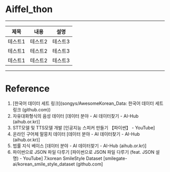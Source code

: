 # Aiffel_thon
---

|제목|내용|설명|
|------|---|---|
|테스트1|테스트2|테스트3|
|테스트1|테스트2|테스트3|
|테스트1|테스트2|테스트3|


---
# Reference
1. [한국어 데이터 세트 링크](songys/AwesomeKorean_Data: 한국어 데이터 세트 링크 (github.com))
2. 자유대화형식의 음성 데이터 [데이터 분야 - AI 데이터찾기 - AI-Hub (aihub.or.kr)]
3. STT모델 및 TTS모델 개발 [인공지능 스피커 만들기 【파이썬】 - YouTube]
4. 온라인 구어체 말뭉치 데이터 [데이터 분야 - AI 데이터찾기 - AI-Hub (aihub.or.kr)]
5. 법률 지식 베이스 [데이터 분야 - AI 데이터찾기 - AI-Hub (aihub.or.kr)]
6. 파이썬으로 JSON 파일 다루기 [파이썬으로 JSON 파일 다루기 (feat. JSON 설명) - YouTube]
7.korean SmileStyle Dataset [smilegate-ai/korean_smile_style_dataset (github.com]

